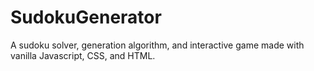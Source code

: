 # SudokuGenerator
A sudoku solver, generation algorithm, and interactive game made with vanilla Javascript, CSS, and HTML. 
